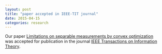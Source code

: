 ```yaml
---
layout: post
title: "paper accepted in IEEE-TIT journal"
date: 2015-04-15
categories: research
---
```


Our paper [Limitations on separable measurements by convex optimization](/papers/separable.html)
was accepted for publication in the journal [IEEE Transactions on Information Theory](http://dx.doi.org/10.1109/TIT.2015.2417755).



